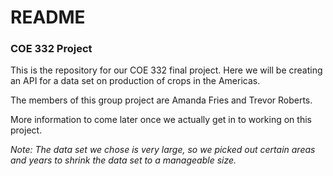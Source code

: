 # README #

### COE 332 Project ###

This is the repository for our COE 332 final project. Here we will be creating an API for a data set on production of crops in the Americas.

The members of this group project are Amanda Fries and Trevor Roberts.

More information to come later once we actually get in to working on this project.

*Note: The data set we chose is very large, so we picked out certain areas and years to shrink the data set to a manageable size.*